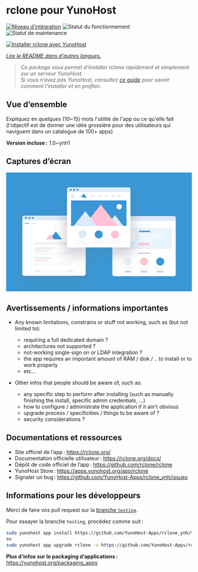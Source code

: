 <!--
Nota bene : ce README est automatiquement généré par <https://github.com/YunoHost/apps/tree/master/tools/readme_generator>
Il NE doit PAS être modifié à la main.
-->

# rclone pour YunoHost

[![Niveau d’intégration](https://dash.yunohost.org/integration/rclone.svg)](https://dash.yunohost.org/appci/app/rclone) ![Statut du fonctionnement](https://ci-apps.yunohost.org/ci/badges/rclone.status.svg) ![Statut de maintenance](https://ci-apps.yunohost.org/ci/badges/rclone.maintain.svg)

[![Installer rclone avec YunoHost](https://install-app.yunohost.org/install-with-yunohost.svg)](https://install-app.yunohost.org/?app=rclone)

*[Lire le README dans d'autres langues.](./ALL_README.md)*

> *Ce package vous permet d’installer rclone rapidement et simplement sur un serveur YunoHost.*  
> *Si vous n’avez pas YunoHost, consultez [ce guide](https://yunohost.org/install) pour savoir comment l’installer et en profiter.*

## Vue d’ensemble

Expliquez en *quelques* (10~15) mots l'utilité de l'app ou ce qu'elle fait (l'objectif est de donner une idée grossière pour des utilisateurs qui naviguent dans un catalogue de 100+ apps)

**Version incluse :** 1.0~ynh1

## Captures d’écran

![Capture d’écran de rclone](./doc/screenshots/example.jpg)

## Avertissements / informations importantes

* Any known limitations, constrains or stuff not working, such as (but not limited to):
    * requiring a full dedicated domain ?
    * architectures not supported ?
    * not-working single-sign on or LDAP integration ?
    * the app requires an important amount of RAM / disk / .. to install or to work properly
    * etc...

* Other infos that people should be aware of, such as:
    * any specific step to perform after installing (such as manually finishing the install, specific admin credentials, ...)
    * how to configure / administrate the application if it ain't obvious
    * upgrade process / specificities / things to be aware of ?
    * security considerations ?

## Documentations et ressources

- Site officiel de l’app : <https://rclone.org/>
- Documentation officielle utilisateur : <https://rclone.org/docs/>
- Dépôt de code officiel de l’app : <https://github.com/rclone/rclone>
- YunoHost Store : <https://apps.yunohost.org/app/rclone>
- Signaler un bug : <https://github.com/YunoHost-Apps/rclone_ynh/issues>

## Informations pour les développeurs

Merci de faire vos pull request sur la [branche `testing`](https://github.com/YunoHost-Apps/rclone_ynh/tree/testing).

Pour essayer la branche `testing`, procédez comme suit :

```bash
sudo yunohost app install https://github.com/YunoHost-Apps/rclone_ynh/tree/testing --debug
ou
sudo yunohost app upgrade rclone -u https://github.com/YunoHost-Apps/rclone_ynh/tree/testing --debug
```

**Plus d’infos sur le packaging d’applications :** <https://yunohost.org/packaging_apps>
